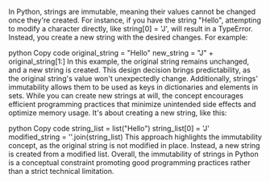 In Python, strings are immutable, meaning their values cannot be changed once they're created. For instance, if you have the string "Hello", attempting to modify a character directly, like string[0] = 'J', will result in a TypeError. Instead, you create a new string with the desired changes. For example:

python
Copy code
original_string = "Hello"
new_string = "J" + original_string[1:]
In this example, the original string remains unchanged, and a new string is created. This design decision brings predictability, as the original string's value won't unexpectedly change. Additionally, strings' immutability allows them to be used as keys in dictionaries and elements in sets. While you can create new strings at will, the concept encourages efficient programming practices that minimize unintended side effects and optimize memory usage. It's about creating a new string, like this:

python
Copy code
string_list = list("Hello")
string_list[0] = 'J'
modified_string = ''.join(string_list)
This approach highlights the immutability concept, as the original string is not modified in place. Instead, a new string is created from a modified list. Overall, the immutability of strings in Python is a conceptual constraint promoting good programming practices rather than a strict technical limitation.
